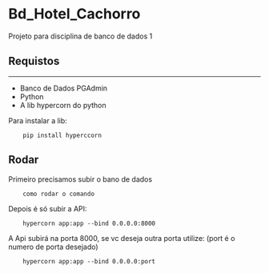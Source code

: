 # Bd_Hotel_Cachorro
Projeto para disciplina de banco de dados 1

## Requistos
---

- Banco de Dados PGAdmin
- Python
- A lib hypercorn do python

Para instalar a lib:
```shell
    pip install hyperccorn
```

## Rodar

Primeiro precisamos subir o bano de dados

```
    como rodar o comando
```

Depois é só subir a API:

```shell
    hypercorn app:app --bind 0.0.0.0:8000
```

A Api subirá na porta 8000, se vc deseja outra porta utilize: (port é o numero de porta desejado)

```shell
    hypercorn app:app --bind 0.0.0.0:port
```